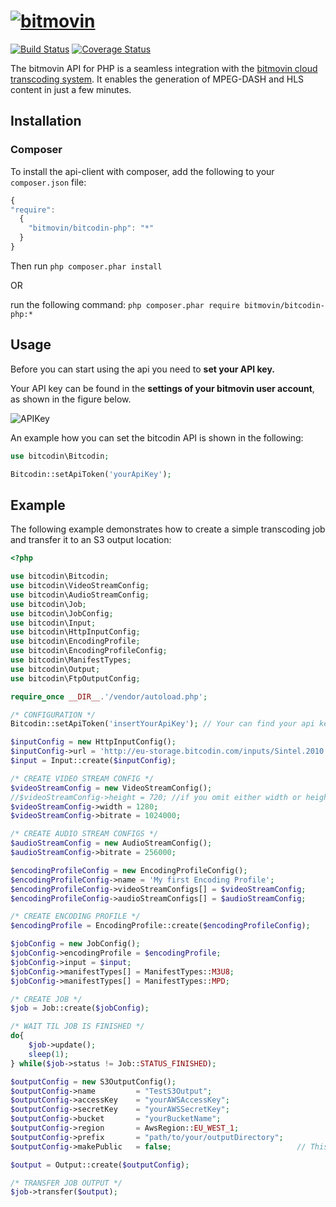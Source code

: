 # [![bitmovin](https://cloudfront-prod.bitmovin.com/wp-content/themes/Bitmovin-V-0.1/images/logo3.png)](http://www.bitmovin.com)
[![Build Status](https://travis-ci.org/bitmovin/bitcodin-php.svg?branch=master)](https://travis-ci.org/bitmovin/bitcodin-php)
[![Coverage Status](https://coveralls.io/repos/bitmovin/bitcodin-php/badge.svg?branch=master)](https://coveralls.io/r/bitmovin/bitcodin-php?branch=master)

The bitmovin API for PHP is a seamless integration with the [bitmovin cloud transcoding system](http://www.bitmovin.com). It enables the generation of MPEG-DASH and HLS content in just a few minutes.

Installation 
------------

### Composer ###
 
  
To install the api-client with composer, add the following to your `composer.json` file:  
```js
{
"require": 
  {
    "bitmovin/bitcodin-php": "*"
  }
}
```
Then run `php composer.phar install`

OR

run the following command: `php composer.phar require bitmovin/bitcodin-php:*`

Usage
-----

Before you can start using the api you need to **set your API key.**

Your API key can be found in the **settings of your bitmovin user account**, as shown in the figure below.

![APIKey](https://cloudfront-prod.bitmovin.com/wp-content/uploads/2016/04/api-key.png)

An example how you can set the bitcodin API is shown in the following:

```php
use bitcodin\Bitcodin;

Bitcodin::setApiToken('yourApiKey');
```

Example
-----
The following example demonstrates how to create a simple transcoding job and transfer it to an S3 output location:
```php
<?php

use bitcodin\Bitcodin;
use bitcodin\VideoStreamConfig;
use bitcodin\AudioStreamConfig;
use bitcodin\Job;
use bitcodin\JobConfig;
use bitcodin\Input;
use bitcodin\HttpInputConfig;
use bitcodin\EncodingProfile;
use bitcodin\EncodingProfileConfig;
use bitcodin\ManifestTypes;
use bitcodin\Output;
use bitcodin\FtpOutputConfig;

require_once __DIR__.'/vendor/autoload.php';

/* CONFIGURATION */
Bitcodin::setApiToken('insertYourApiKey'); // Your can find your api key in the settings menu. Your account (right corner) -> Settings -> API

$inputConfig = new HttpInputConfig();
$inputConfig->url = 'http://eu-storage.bitcodin.com/inputs/Sintel.2010.720p.mkv';
$input = Input::create($inputConfig);

/* CREATE VIDEO STREAM CONFIG */
$videoStreamConfig = new VideoStreamConfig();
//$videoStreamConfig->height = 720; //if you omit either width or height, our service will use the aspect ratio of your input-file
$videoStreamConfig->width = 1280;
$videoStreamConfig->bitrate = 1024000;

/* CREATE AUDIO STREAM CONFIGS */
$audioStreamConfig = new AudioStreamConfig();
$audioStreamConfig->bitrate = 256000;

$encodingProfileConfig = new EncodingProfileConfig();
$encodingProfileConfig->name = 'My first Encoding Profile';
$encodingProfileConfig->videoStreamConfigs[] = $videoStreamConfig;
$encodingProfileConfig->audioStreamConfigs[] = $audioStreamConfig;

/* CREATE ENCODING PROFILE */
$encodingProfile = EncodingProfile::create($encodingProfileConfig);

$jobConfig = new JobConfig();
$jobConfig->encodingProfile = $encodingProfile;
$jobConfig->input = $input;
$jobConfig->manifestTypes[] = ManifestTypes::M3U8;
$jobConfig->manifestTypes[] = ManifestTypes::MPD;

/* CREATE JOB */
$job = Job::create($jobConfig);

/* WAIT TIL JOB IS FINISHED */
do{
    $job->update();
    sleep(1);
} while($job->status != Job::STATUS_FINISHED);

$outputConfig = new S3OutputConfig();
$outputConfig->name         = "TestS3Output";
$outputConfig->accessKey    = "yourAWSAccessKey";
$outputConfig->secretKey    = "yourAWSSecretKey";
$outputConfig->bucket       = "yourBucketName";
$outputConfig->region       = AwsRegion::EU_WEST_1;
$outputConfig->prefix       = "path/to/your/outputDirectory";
$outputConfig->makePublic   = false;                            // This flag determines whether the files put on S3 will be publicly accessible via HTTP Url or not

$output = Output::create($outputConfig);

/* TRANSFER JOB OUTPUT */
$job->transfer($output);

```
